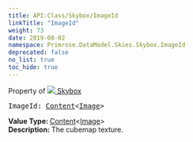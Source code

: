 ```yaml
---
title: API:Class/Skybox/ImageId
linkTitle: "ImageId"
weight: 73
date: 2019-08-02
namespace: Primrose.DataModel.Skies.Skybox.ImageId
deprecated: false
no_list: true
toc_hide: true
---
```

Property of <a href="/docs/api-reference/Class/Skybox"><img src="/icons/silk/sky.png"/>&nbsp;Skybox</a>
<pre class="method-declaration">
ImageId: <a class="type" href="/docs/api-reference/Misc/Content">Content</a><<a class="type" href="/docs/api-reference/Asset/Image">Image</a>></pre>
<b>Value Type: </b>
<a class="type" href="/docs/api-reference/Misc/Content">Content</a><<a class="type" href="/docs/api-reference/Asset/Image">Image</a>>
<br/>
<b>Description: </b>
The cubemap texture.

